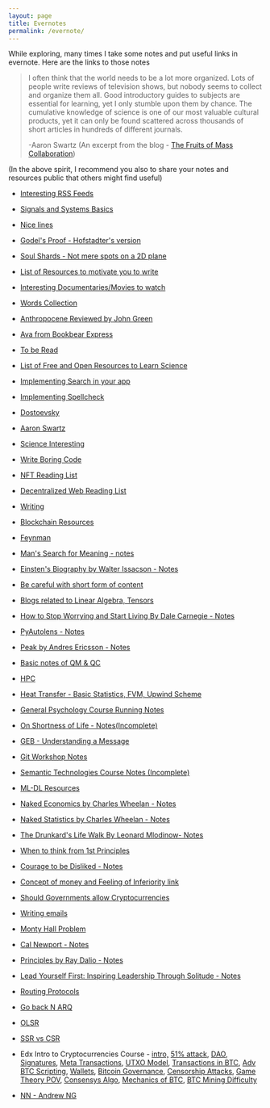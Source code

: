 ```yaml
---
layout: page
title: Evernotes
permalink: /evernote/
---
```


While exploring, many times I take some notes and put useful links in evernote. Here are the links to those notes

> I often think that the world needs to be a lot more organized. Lots of people write reviews of television shows, but nobody seems to collect and organize them all. Good introductory guides to subjects are essential for learning, yet I only stumble upon them by chance. The cumulative knowledge of science is one of our most valuable cultural products, yet it can only be found scattered across thousands of short articles in hundreds of different journals.
>
> -Aaron Swartz (An excerpt from the blog - [The Fruits of Mass Collaboration](http://www.aaronsw.com/weblog/masscollab))

(In the above spirit, I recommend you also to share your notes and resources public that others might find useful)

- [Interesting RSS Feeds](https://www.evernote.com/shard/s367/sh/59acefc0-25c5-0b12-acd7-4232f72170e7/2cfd84efe9fba2509b4c18b6a07bc0a4)

- [Signals and Systems Basics](https://www.evernote.com/shard/s367/sh/0cd6815a-9478-67c3-0e4a-d4ed5172f63b/42997bebe040bc235b42159e68012661)

- [Nice lines](https://www.evernote.com/shard/s367/sh/c01df478-9b90-ec39-c626-5fb618c807f1/f8b9aa4e98a81ea68950ced377f5ee9a)

- [Godel's Proof - Hofstadter's version](https://www.evernote.com/shard/s367/sh/c9599ea5-821e-46ef-6e40-a92a190e5401/d862258867b9f6c3150161321b806861)

- [Soul Shards - Not mere spots on a 2D plane](https://www.evernote.com/shard/s367/sh/028dd758-871b-9f7f-6597-5bd512790882/c11c37ad7a5be3884e0b16f2c282c5eb)

- [List of Resources to motivate you to write](https://www.evernote.com/shard/s367/sh/989bcb5b-fd8f-a78c-0d7c-da3ae2b0b712/fa52fa2cb9e438e4c17b0cf59f395a52)

- [Interesting Documentaries/Movies to watch](https://www.evernote.com/shard/s367/sh/0027804a-e545-9aed-da8e-3b03b1324428/25d98672a8da5cee456a1328cb832771)

- [Words Collection](https://www.evernote.com/shard/s367/sh/9cfef0e1-9c92-f27b-4f63-9a0d57cf1656/bf0abf29d9aa926f67c8a77da2337e51)

- [Anthropocene Reviewed by John Green](https://www.evernote.com/shard/s367/sh/cdbb454d-5c8d-3e0c-59b5-9ca9a4d68c03/504df245ad323d890aba9b6a248585ad)

- [Ava from Bookbear Express](https://www.evernote.com/shard/s367/sh/959b0d37-5d72-0757-2689-043d19bcb6dc/cfb812151247e88c78ab1125303a9dad)

- [To be Read](https://www.evernote.com/shard/s367/sh/32b23265-ee33-8e63-d96c-8c13195c1f25/d2669d30dac65869484090f35126a011)

- [List of Free and Open Resources to Learn Science](https://www.evernote.com/shard/s367/sh/18e5c02f-58c8-da67-89e5-20af84a3a3b3/fb775947180b391d9b0140679efe2db2)

- [Implementing Search in your app](https://www.evernote.com/shard/s367/sh/e285d6fb-6db2-4fe4-5336-6948b4410f81/39d60bb6ebfedd8a8c2097b2df8d249d)

- [Implementing Spellcheck](https://www.evernote.com/shard/s367/sh/ef080fcc-b805-8d29-7216-1fbd32be7222/521b50680a852352a046567a0ee98c2a)

- [Dostoevsky](https://www.evernote.com/shard/s367/sh/c8145241-e9e5-353d-8142-15199e024d21/9f2ae2228e5ca4edaf1f84ffbe83b9e5)

- [Aaron Swartz](https://www.evernote.com/shard/s367/sh/435a174b-1458-819b-4050-7bca54e52333/3fa6b2d12c79172f31a0e3b42380bec3)

- [Science Interesting](https://www.evernote.com/shard/s367/sh/c43df65d-ffff-4bd3-5f30-82d5f54a8b22/6f1e48c97b224ee652c89e51bf620b1f)

- [Write Boring Code](https://www.evernote.com/shard/s367/sh/a6722d67-3264-d7db-8c23-2674f339a2fe/8faca34cabd331e9441a42b34eefc78e)

- [NFT Reading List](https://www.evernote.com/shard/s367/sh/ba84ef5b-f3fb-3b87-1c3c-30b31aba1635/b0d57719d662d3e8c24baee8a7f1b5c4)

- [Decentralized Web Reading List](https://www.evernote.com/shard/s367/sh/f90a52ae-a87e-b2e9-d061-226d4163e486/be3ba315a6d949b590d4cb8b863583bc)

- [Writing](https://www.evernote.com/shard/s367/sh/1e4ede00-5187-55d8-ae04-7f99f23ffabe/92985a220e9a6ffa3d68dfb0a81ca15e)

- [Blockchain Resources](https://www.evernote.com/shard/s367/sh/9c4ee9eb-d129-e7e6-74cb-ae9f06d0c996/6126a823b877105f27a046ab6af00cbc)

- [Feynman](https://www.evernote.com/shard/s367/sh/b44147c0-b8f2-bc92-6e4e-65bd9051ae3a/0fd7fed36cba4bcdd58b70222db41dce)

- [Man's Search for Meaning - notes](https://www.evernote.com/shard/s367/sh/21fa138e-1661-f1de-1991-f1c77a7e4bfe/da95e739e826d008f9b9669151a68137)

- [Einsten's Biography by Walter Issacson - Notes](https://www.evernote.com/shard/s367/sh/a84189f0-2162-05fe-bb00-e979fdcd9057/06ce23cf9392021703f46511555bb171)

- [Be careful with short form of content](https://www.evernote.com/shard/s367/sh/e52f94ef-d747-bad2-6ad0-efbdff12a217/59e0e8dd1d6928b926679f0a07fb18a3)

- [Blogs related to Linear Algebra, Tensors](https://www.evernote.com/shard/s367/sh/c6b38218-c4a7-bfdc-517c-2d7f11450110/03f33aa681cd5f0c40a1df26f154f7cd)

- [How to Stop Worrying and Start Living By Dale Carnegie - Notes](https://www.evernote.com/shard/s367/sh/ee4c797e-618b-ec52-b81c-86d4b3d076a3/28b93492c48fbc47d4bba2190e788793)

- [PyAutolens - Notes](https://www.evernote.com/shard/s367/sh/7b36b234-1fe7-1231-5073-9d80a1d7cd16/c626848a8efcfdc6476ad051e6646cea)

- [Peak by Andres Ericsson - Notes](https://www.evernote.com/shard/s367/sh/4028a30e-ebfe-7fc1-db87-f4065bce6b05/5b050e9f94f993cf41322479b0f8202c)

- [Basic notes of QM & QC](https://www.evernote.com/shard/s367/sh/1e5664ee-353b-39a6-a8fd-152af418bde3/12d0abcda6e680599dfbf1767dc2e90f)

- [HPC](https://www.evernote.com/shard/s367/sh/3ec01a84-987e-429d-8fc4-7ab9bf4d8d6d/e045dd667bd7db1f89c5178c5d1a12d1)

- [Heat Transfer - Basic Statistics, FVM, Upwind Scheme](https://www.evernote.com/shard/s367/sh/eed9cdfc-f0a4-de3e-e207-3612d8a5d61d/a17fb4914f8a290584986a442c37d226)

- [General Psychology Course Running Notes](https://www.evernote.com/shard/s367/sh/4e9e2105-8d63-4942-8ec4-75d581716b8f/2195f958301aaea72091d033efead05d)

- [On Shortness of Life - Notes(Incomplete)](https://www.evernote.com/shard/s367/sh/34fe9731-ec3c-0af8-4b28-73af8b562748/979119018b62196fe449f5f55693dbef)

- [GEB - Understanding a Message](https://www.evernote.com/shard/s367/sh/935931a5-bbec-e88b-ad18-040e40ea3bb9/57c7aaaa117644f280db929b36d314aa)

- [Git Workshop Notes](https://www.evernote.com/shard/s367/sh/2fd536ac-60ee-b536-947b-72d0f808cb0f/473c07a8b5b3a4b0df0a4d986f351b3a)

- [Semantic Technologies Course Notes (Incomplete)](https://www.evernote.com/shard/s367/sh/17f99a86-99a1-0cfc-7059-47eebd1c1607/f76c68bca07d88e4ed80f1df7fd3da22)

- [ML-DL Resources](https://www.evernote.com/shard/s367/sh/ce1f0132-3fa4-3da3-dd18-62ab71fab111/bfda6165cccc2a74d06c37ce5f508a78)

- [Naked Economics by Charles Wheelan - Notes](https://www.evernote.com/shard/s367/sh/c0381c36-10ed-be43-b6e3-d72983b94a85/fc45b754cc69cfcc21701de8c9830fb8)

- [Naked Statistics by Charles Wheelan - Notes](https://www.evernote.com/shard/s367/sh/23a097ba-6546-fd66-a006-2b9c634edaf4/3bd1dd82b855d90dc09299da3eee90ea)

- [The Drunkard's Life Walk By Leonard Mlodinow- Notes](https://www.evernote.com/shard/s367/sh/92ffb41f-4520-28d7-c115-ab97b86eb80b/d8e3084297c4f8bd22e416a670155df2)

- [When to think from 1st Principles](https://www.evernote.com/shard/s367/sh/24ff69e5-ee68-852e-ca7c-352ee52bb365/cdcd891d9f0cf5328bc4d571844ac94c)

- [Courage to be Disliked - Notes](https://www.evernote.com/shard/s367/sh/55709871-34e4-6981-d53d-f97fb317d91a/ebc7f088d3ddd61baeb4eb8f63c6c2be)

- [Concept of money and Feeling of Inferiority link](https://www.evernote.com/shard/s367/sh/4fe2305c-10cd-37fd-a97a-00dbad3a4a90/1c4edf28fe0d05a09bcd98c8237cbb81)

- [Should Governments allow Cryptocurrencies](https://www.evernote.com/shard/s367/sh/bd938450-6e96-9088-1f06-ce10a47aec7e/8012f23c0d5d4755c6a428226e0e5e9a)

- [Writing emails](https://www.evernote.com/shard/s367/sh/dcaba1c8-e920-087b-eca6-f818006e55f1/5a894b6d563bc2231e525189221cf0f3)

- [Monty Hall Problem](https://www.evernote.com/shard/s367/sh/6370024c-a6a3-f8fe-a6c2-a268f97761fd/c394f355a1786e9d842b5f10a8d6002a)

- [Cal Newport - Notes](https://www.evernote.com/shard/s367/sh/342c0e50-8c94-f704-cfc0-fb0af99eea93/aefe0c41865fc09385f7f3f61ab2be34)

- [Principles by Ray Dalio - Notes](https://www.evernote.com/shard/s367/sh/4dc74f40-9349-834d-cce3-2cbfbd85da50/2c389d54547fed7f722b567c20570dde)

- [Lead Yourself First: Inspiring Leadership Through Solitude - Notes](https://www.evernote.com/shard/s367/sh/d9d10acb-e68b-b4f6-494d-076b11ab6d1f/8b04190f9695d538711d338ecceef7e9)

- [Routing Protocols](https://www.evernote.com/shard/s367/sh/7403ff23-2239-4da0-ba5a-b6b30b833593/34d7b863130d90e8afa72ec9a7043b63)

- [Go back N ARQ](https://www.evernote.com/shard/s367/sh/1ee8c48b-844c-48db-81be-065acc6ae8e3/5076cc25f5aee0e6193a38eb80be82cd)

- [OLSR](https://www.evernote.com/shard/s367/sh/27736a33-def5-44f9-b0cc-de33a12e009c/ef89dceb1cc47edf73af544510979a53)

- [SSR vs CSR](https://www.evernote.com/shard/s367/sh/f1f90662-790f-4749-ad84-1605cf075ca8/77be3caf64191150dd6e9cc7c0e78977)

- Edx Intro to Cryptocurrencies Course - [intro,](https://www.evernote.com/shard/s367/sh/6cc3879d-93ad-4a9a-b525-813a4ababf69/de3d80ce37ee39550d4c052197479d94) [51% attack](https://www.evernote.com/shard/s367/sh/365e0e30-a867-4c42-a2d3-64cae51077b6/58abf87d6ffc73bdd98863a828f33bc0), [DAO](https://www.evernote.com/shard/s367/sh/a4315134-2373-4e09-bd90-bb8899e89fd4/974b2bfa87906bf1c1476b97d7f5c94c), [Signatures](https://www.evernote.com/shard/s367/sh/3f15f2e3-03b8-4693-a88b-6fbdbcfbfdad/b2d49e31211b0fc73b6e70d7e810814d), [Meta Transactions](https://www.evernote.com/shard/s367/sh/b032c4f3-e716-4783-9fe7-c67d1b97f643/4902e49a963d10884c8b862bfa866479), [UTXO Model](https://www.evernote.com/shard/s367/sh/38c1ca88-d561-47d2-9f4e-0c7a012ee57f/c6f564dbae9dcd3942711b920bb6f821), [Transactions in BTC](https://www.evernote.com/shard/s367/sh/a81551ab-329c-4603-9200-f6773bf63bf1/f5fa461a7ffba226a411703dfb0bba3b), [Adv BTC Scripting](https://www.evernote.com/shard/s367/sh/07b5876f-6a0c-494f-a047-10a7e81845f5/8cbd73e94d51ca5531b7bc022eaafa80), [Wallets](https://www.evernote.com/shard/s367/sh/999b2e27-a32b-47b0-a105-fe04cdcdd8e6/f4ca00615e9ca80cb70d7cd7a432b251), [Bitcoin Governance](https://www.evernote.com/shard/s367/sh/ce9142ab-c5f7-4d3a-a4d1-dd7e5ceab530/d0121d2ff303bc14dae4c3c35448ef1c), [Censorship Attacks](https://www.evernote.com/shard/s367/sh/7813b512-7f5d-4840-854a-4d3c51b5eef0/47e71e48b9b8cdd8bc968a9cdedb7200), [Game Theory POV](https://www.evernote.com/shard/s367/sh/da4f5a9d-7698-4e9b-8365-522b01bf88e0/45a7f869fe132a8840ce8dd324659667), [Consensys Algo](https://www.evernote.com/shard/s367/sh/dd1e32be-eba5-452c-8f0f-c22fd78fdebe/a67903ea566f11ab28a949e201f49a82), [Mechanics of BTC](https://www.evernote.com/shard/s367/sh/71957259-99e1-4f08-aa82-b20087c37afd/5ce71fc3251914774138c41cbb72e1f2), [BTC Mining Difficulty](https://www.evernote.com/shard/s367/sh/8ceafb5d-639e-4588-812a-f1712645f20c/f53a33fd7bce31a18a83ac1bf9be02c1)

- [NN - Andrew NG](https://www.evernote.com/shard/s367/sh/2d319090-1d58-41ec-b3ab-0d43666d5fdb/f0f3e8ad4265f8a53220d1711095cf8b)

  

